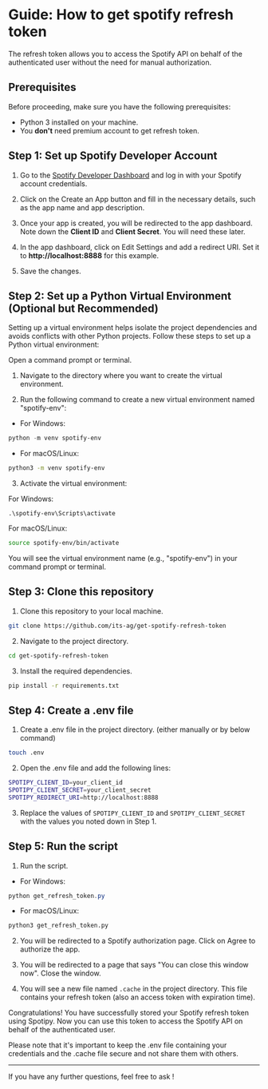 # Guide: How to get spotify refresh token

The refresh token allows you to access the Spotify API on behalf of the authenticated user without the need for manual authorization.

## Prerequisites

Before proceeding, make sure you have the following prerequisites:

- Python 3 installed on your machine.
- You **don't** need premium account to get refresh token.

## Step 1: Set up Spotify Developer Account

1. Go to the [Spotify Developer Dashboard](https://developer.spotify.com/dashboard/) and log in with your Spotify account credentials.

2. Click on the Create an App button and fill in the necessary details, such as the app name and app description.

3. Once your app is created, you will be redirected to the app dashboard. Note down the **Client ID** and **Client Secret**. You will need these later.

4. In the app dashboard, click on Edit Settings and add a redirect URI. Set it to **http://localhost:8888** for this example.

5. Save the changes.

## Step 2: Set up a Python Virtual Environment (Optional but Recommended)

Setting up a virtual environment helps isolate the project dependencies and avoids conflicts with other Python projects. Follow these steps to set up a Python virtual environment:

Open a command prompt or terminal.

1. Navigate to the directory where you want to create the virtual environment.

2. Run the following command to create a new virtual environment named "spotify-env":

- For Windows:

```powershell
python -m venv spotify-env
```

- For macOS/Linux:

```bash
python3 -m venv spotify-env
```

3. Activate the virtual environment:

For Windows:

```
.\spotify-env\Scripts\activate
```

For macOS/Linux:

```bash
source spotify-env/bin/activate
```

You will see the virtual environment name (e.g., "spotify-env") in your command prompt or terminal.

## Step 3: Clone this repository

1. Clone this repository to your local machine.

```bash
git clone https://github.com/its-ag/get-spotify-refresh-token
```

2. Navigate to the project directory.

```bash
cd get-spotify-refresh-token
```

3. Install the required dependencies.

```bash
pip install -r requirements.txt
```

## Step 4: Create a .env file

1. Create a .env file in the project directory. (either manually or by below command)

```bash
touch .env
```

2. Open the .env file and add the following lines:

```bash
SPOTIPY_CLIENT_ID=your_client_id
SPOTIPY_CLIENT_SECRET=your_client_secret
SPOTIPY_REDIRECT_URI=http://localhost:8888
```

3. Replace the values of `SPOTIPY_CLIENT_ID` and `SPOTIPY_CLIENT_SECRET` with the values you noted down in Step 1.

## Step 5: Run the script

1. Run the script.

- For Windows:

```powershell
python get_refresh_token.py
```

- For macOS/Linux:

```bash
python3 get_refresh_token.py
```

2. You will be redirected to a Spotify authorization page. Click on Agree to authorize the app.

3. You will be redirected to a page that says "You can close this window now". Close the window.

4. You will see a new file named `.cache` in the project directory. This file contains your refresh token (also an access token with expiration time).

Congratulations! You have successfully stored your Spotify refresh token using Spotipy. Now you can use this token to access the Spotify API on behalf of the authenticated user.

Please note that it's important to keep the .env file containing your credentials and the .cache file secure and not share them with others.

---

If you have any further questions, feel free to ask !
